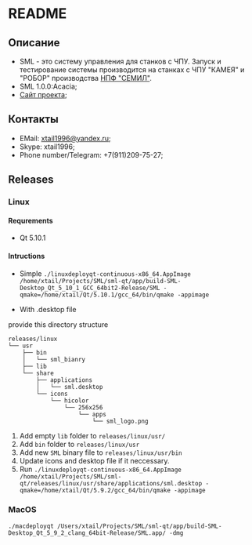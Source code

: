 # README #

## Описание ##

* SML - это систему управления для станков с ЧПУ. Запуск и тестирование системы производится на станках с ЧПУ "КАМЕЯ" и "РОБОР" производства [НПФ "СЕМИЛ"](https://semil.ru/).
* SML 1.0.0:Acacia;
* [Сайт проекта](https://appsforgeinc.bitbucket.io/);

## Контакты ##

* EMail: xtail1996@yandex.ru;
* Skype: xtail1996;
* Phone number/Telegram: +7(911)209-75-27;

## Releases ##

### Linux ###

#### Requrements ####

* Qt 5.10.1

#### Intructions ####

* Simple `./linuxdeployqt-continuous-x86_64.AppImage /home/xtail/Projects/SML/sml-qt/app/build-SML-Desktop_Qt_5_10_1_GCC_64bit2-Release/SML -qmake=/home/xtail/Qt/5.10.1/gcc_64/bin/qmake -appimage`

* With .desktop file

provide this directory structure

```
releases/linux
└── usr
    ├── bin
    │   └── sml_bianry
    ├── lib
    └── share
        ├── applications
        │   └── sml.desktop
        └── icons
            └── hicolor
                └── 256x256 
                    └── apps 
                        └── sml_logo.png
```

1. Add empty `lib` folder to `releases/linux/usr/`
1. Add `bin` folder to `releases/linux/usr`
1. Add new `SML` binary file to `releases/linux/usr/bin`
1. Update icons and desktop file if it neccessary.
1. Run `./linuxdeployqt-continuous-x86_64.AppImage /home/xtail/Projects/SML/sml-qt/releases/linux/usr/share/applications/sml.desktop -qmake=/home/xtail/Qt/5.9.2/gcc_64/bin/qmake -appimage`

### MacOS ###
`./macdeployqt /Users/xtail/Projects/SML/sml-qt/app/build-SML-Desktop_Qt_5_9_2_clang_64bit-Release/SML.app/ -dmg`
